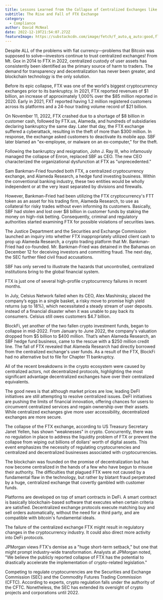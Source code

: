 ```yaml
---
title: Lessons Learned from the Collapse of Centralized Exchanges like FTX
subtitle: The Rise and Fall of FTX Exchange
category:
  - Compliance
author: David McNeal
date: 2022-12-19T21:54:07.272Z
featureImage: https://substackcdn.com/image/fetch/f_auto,q_auto:good,fl_progressive:steep/https%3A%2F%2Fbucketeer-e05bbc84-baa3-437e-9518-adb32be77984.s3.amazonaws.com%2Fpublic%2Fimages%2Fb682bc91-0897-4b76-bd9d-27b234011099_800x533.jpeg
---
```

Despite ALL of the problems with fiat currency—problems that Bitcoin was supposed to solve—investors continue to trust centralized exchanges! From Mt. Gox in 2014 to FTX in 2022, centralized custody of user assets has consistently been identified as the primary source of harm to traders. The demand for transparency and decentralization has never been greater, and blockchain technology is the only solution.

Before its epic collapse, FTX was one of the world's biggest cryptocurrency exchanges prior to its bankruptcy. In 2021, FTX reported revenues of $1 billion, an increase of approximately 1,000% over the $85 million reported in 2020. Early in 2021, FXT reported having 1.2 million registered customers across its platforms and a 24-hour trading volume record of $21 billion.

On November 11, 2022, FTX crashed due to a shortage of $8 billion in customer cash, followed by FTX.us, Alameda, and hundreds of subsidiaries declaring bankruptcy the same day. Later that day, the FTX exchange suffered a cyberattack, resulting in the theft of more than $300 million. In response, the exchange asked customers to deactivate its mobile app. SBF later blamed an "ex-employee, or malware on an ex-computer," for the theft.

Following the bankruptcy and resignation, John J. Ray III, who infamously managed the collapse of Enron, replaced SBF as CEO. The new CEO characterized the organizational dysfunction at FTX as "unprecedented."

Sam Bankman-Fried founded both FTX, a centralized cryptocurrency exchange, and Alameda Research, a hedge fund investing business. Within the conventional banking industry, these two entities would be wholly independent or at the very least separated by divisions and firewalls.

However, Bankman-Fried had been utilizing the FTX cryptocurrency's FTT token as an asset for his trading firm, Alameda Research, to use as collateral for risky trades without even informing its customers. Basically, SBF had stolen and lost over $8 billion in customer funds by staking the money on high-risk betting. Consequently, criminal and regulatory authorities started examining FTX for possible violations of securities laws.

The Justice Department and the Securities and Exchange Commission launched an inquiry into whether FTX inappropriately utilized client cash to prop up Alameda Research, a crypto trading platform that Mr. Bankman-Fried had co-founded. Mr. Bankman-Fried was detained in the Bahamas on December 12 for deceiving investors and committing fraud. The next day, the SEC further filed civil fraud accusations.

SBF has only served to illustrate the hazards that uncontrolled, centralized institutions bring to the global financial system.

FTX is just one of several high-profile cryptocurrency failures in recent months.

In July, Celsius Network failed when its CEO, Alex Mashinsky, placed the company’s eggs in a single basket, a risky move to promise high yield returns (up to 18%), which necessitated a steady stream of user deposits. instead of a financial disaster when it was unable to pay back its consumers. Celsius still owes customers $4.7 billion.

BlockFi, yet another of the two fallen crypto investment funds, began to collapse in mid-2022. From January to June 2022, the company's valuation dropped from $5 billion to $400 million. That’s when Alameda Research, an SBF hedge fund business, came to the rescue with a $250 million credit line. The fall of FTX revealed that Alameda Research had directly borrowed from the centralized exchange's user funds. As a result of the FTX, BlockFi had no alternative but to file for Chapter 11 bankruptcy.

All of the recent breakdowns in the crypto ecosystem were caused by centralized actors, not decentralized protocols, highlighting the most significant advantage decentralized exchanges have over their centralized equivalents.

The good news is that although market prices are low, leading DeFI initiatives are still attempting to resolve centralized issues. DeFI initiatives are pushing the limits of financial innovation, offering chances for users to circumvent centralized services and regain ownership over their assets. While centralized exchanges give more user accessibility, decentralized exchanges are more secure.

The collapse of the FTX exchange, according to US Treasury Secretary Janet Yellen, has shown "weaknesses" in crypto. Concurrently, there was no regulation in place to address the liquidity problem of FTX or prevent the collapse from wiping out billions of dollars' worth of digital assets. This event emphasizes the necessity of regulating cryptocurrencies and centralized and decentralized businesses associated with cryptocurrencies.

The blockchain was founded on the promise of decentralization but has now become centralized in the hands of a few who have begun to misuse their authority. The difficulties that plagued FTX were not caused by a fundamental flaw in the technology, but rather by blatant fraud perpetrated by a huge, centralized exchange that covertly gambled with customer funds.

Platforms are developed on top of smart contracts in DeFi. A smart contract is basically blockchain-based software that executes when certain criteria are satisfied. Decentralized exchange protocols execute matching buy and sell orders automatically, without the need for a third party, and are compatible with bitcoin's fundamental ideals.

The failure of the centralized exchange FTX might result in regulatory changes in the cryptocurrency industry. It could also direct more activity into DeFi protocols.

JPMorgan views FTX's demise as a "huge short-term setback," but one that might prompt industry-wide transformation. Analysts at JPMorgan noted, "We believe the publicly reported collapse of FTX has the potential to drastically accelerate the implementation of crypto-related legislation."

Competing to regulate cryptocurrencies are the Securities and Exchange Commission (SEC) and the Commodity Futures Trading Commission (CFTC). According to experts, crypto regulation falls under the authority of the CFTC. Nonetheless, the SEC has extended its oversight of crypto projects and corporations until 2022.
